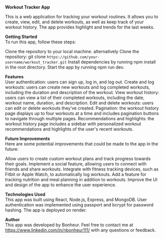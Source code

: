 **Workout Tracker App** <br>


This is a web application for tracking your workout routines. It allows you to create, view, edit, and delete workouts, as well as keep track of your workout history. The app provides highlight and trends for the last weeks.

**Getting Started** <br>
To run this app, follow these steps:

Clone the repository to your local machine.
alternatively
Clone the repository: git clone `https://github.com/your-username/workout_tracker.git`
Install dependencies by running npm install in the root directory.
Start the app by running npm run dev.



**Features** <br>
User authentication: users can sign up, log in, and log out.
Create and log workouts: users can create new workouts and log completed workouts, including the duration and description of the workout.
View workout history: users can view a list of their completed workouts, including the date, workout name, duration, and description.
Edit and delete workouts: users can edit or delete workouts they've created.
Pagination: the workout history page displays up to four workouts at a time and includes pagination buttons to navigate through multiple pages.
Recommendations and highlights: the workout history page includes a sidebar with personalized workout recommendations and highlights of the user's recent workouts.


**Future Improvements** <br>
Here are some potential improvements that could be made to the app in the future:

Allow users to create custom workout plans and track progress towards their goals.
Implement a social feature, allowing users to connect with friends and share workouts.
Integrate with fitness tracking devices, such as Fitbit or Apple Watch, to automatically log workouts.
Add a feature for tracking nutrition and meal planning in addition to workouts.
Improve the UI and design of the app to enhance the user experience.

**Technologies Used** <br>
This app was built using React, Node.js, Express, and MongoDB. User authentication was implemented using passport and bcrypt for password hashing. The app is deployed on render.

**Author** <br>
This app was developed by Bonheur. Feel free to contact me at https://www.linkedin.com/in/nbonheur111/ with any questions or feedback.
